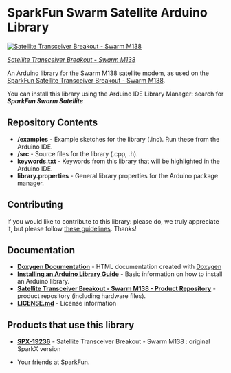 SparkFun Swarm Satellite Arduino Library
==============================

[![Satellite Transceiver Breakout - Swarm M138](https://cdn.sparkfun.com//assets/parts/1/8/8/6/3/19236-Satellite_Transceiver_Breakout_-_Swarm_M138-05_HRc.jpg)](https://www.sparkfun.com/products/19236)

[*Satellite Transceiver Breakout - Swarm M138*](https://www.sparkfun.com/products/19236)

An Arduino library for the Swarm M138 satellite modem, as used on the [SparkFun Satellite Transceiver Breakout - Swarm M138](https://www.sparkfun.com/products/19236).

You can install this library using the Arduino IDE Library Manager: search for _**SparkFun Swarm Satellite**_

## Repository Contents

* **/examples** - Example sketches for the library (.ino). Run these from the Arduino IDE.
* **/src** - Source files for the library (.cpp, .h).
* **keywords.txt** - Keywords from this library that will be highlighted in the Arduino IDE.
* **library.properties** - General library properties for the Arduino package manager.

## Contributing

If you would like to contribute to this library: please do, we truly appreciate it, but please follow [these guidelines](./CONTRIBUTING.md). Thanks!

## Documentation

* **[Doxygen Documentation](https://sparkfun.github.io/SparkFun_Swarm_Satellite_Arduino_Library/)** - HTML documentation created with [Doxygen](https://github.com/doxygen/doxygen)
* **[Installing an Arduino Library Guide](https://learn.sparkfun.com/tutorials/installing-an-arduino-library)** - Basic information on how to install an Arduino library.
* **[Satellite Transceiver Breakout - Swarm M138 - Product Repository](https://github.com/sparkfunX/Satellite_Transceiver_Breakout__Swarm_M138)** - product repository (including hardware files).
* **[LICENSE.md](./LICENSE.md)** - License information

## Products that use this library

* **[SPX-19236](https://www.sparkfun.com/products/19236)** - Satellite Transceiver Breakout - Swarm M138 : original SparkX version

- Your friends at SparkFun.
